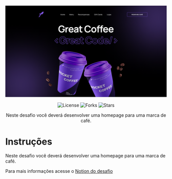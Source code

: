 <p align="center">
    <img src="./.github/preview.png" alt="Preview Desktop" >

<p align="center">
  <img  src="https://img.shields.io/static/v1?label=license&message=MIT&color=8257E5&labelColor=000" alt="License">
  
  <img src="https://img.shields.io/github/forks/rocketseat-education/desafio-discover-rocket-coffee?label=forks&message=MIT&color=8257E5&labelColor=000" alt="Forks">

  <img src="https://img.shields.io/github/stars/rocketseat-education/desafio-discover-rocket-coffee?label=stars&message=MIT&color=8257E5&labelColor=000" alt="Stars">
</p>

<p align="center">
Neste desafio você deverá desenvolver uma homepage para uma marca de café.
</p>

# Instruções

Neste desafio você deverá desenvolver uma homepage para uma marca de café.

Para mais informações acesse o [Notion do desafio](https://efficient-sloth-d85.notion.site/Desafio-RocketCoffee-7802895f0dd44da5a6f71a64badc7e72)
